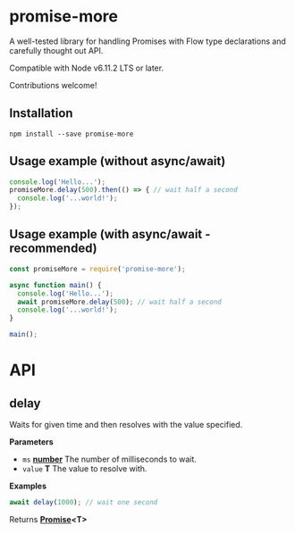 # promise-more

A well-tested library for handling Promises with Flow type declarations and carefully thought out API.

Compatible with Node v6.11.2 LTS or later.

Contributions welcome!

## Installation

`npm install --save promise-more`

## Usage example (without async/await)

```javascript
console.log('Hello...');
promiseMore.delay(500).then(() => { // wait half a second
  console.log('...world!');
});
```

## Usage example (with async/await - recommended)

```javascript
const promiseMore = require('promise-more');

async function main() {
  console.log('Hello...');
  await promiseMore.delay(500); // wait half a second
  console.log('...world!');  
}

main();
```

# API

<!-- Generated by documentation.js. Update this documentation by updating the source code. -->

## delay

Waits for given time and then resolves with the value specified.

**Parameters**

-   `ms` **[number](https://developer.mozilla.org/en-US/docs/Web/JavaScript/Reference/Global_Objects/Number)** The number of milliseconds to wait.
-   `value` **T** The value to resolve with.

**Examples**

```javascript
await delay(1000); // wait one second
```

Returns **[Promise](https://developer.mozilla.org/en-US/docs/Web/JavaScript/Reference/Global_Objects/Promise)&lt;T>**
